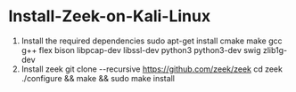 # Install-Zeek-on-Kali-Linux
1. Install the required dependencies
sudo apt-get install cmake make gcc g++ flex bison libpcap-dev libssl-dev python3 python3-dev swig zlib1g-dev
2. Install zeek
git clone --recursive https://github.com/zeek/zeek
cd zeek
./configure && make && sudo make install
